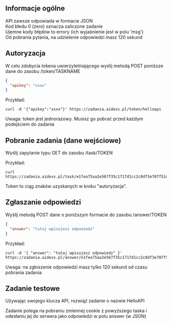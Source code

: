 ## Informacje ogólne

API zawsze odpowiada w formacie JSON  
Kod błedu 0 (zero) oznacza zaliczone zadanie  
Ujemne kody błędów to errory (ich wyjaśnienie jest w polu 'msg')  
Od pobrania pytania, na udzielenie odpowiedzi masz 120 sekund  

## Autoryzacja

W celu zdobycia tokena uwierzytelniającego wyślij metodą POST poniższe dane do zasobu /token/TASKNAME

```json
{
  "apikey": "xxxx"
}
```

Przykład:
```
curl -d '{"apikey":"xxxx"}' https://zadania.aidevs.pl/token/helloapi
```

Uwaga: token jest jednorazowy. Musisz go pobrać przed każdym podejściem do zadania

## Pobranie zadania (dane wejściowe)

Wyślij zapytanie typu GET do zasobu /task/TOKEN

Przykład:
```
curl https://zadania.aidevs.pl/task/e1fea75aa2e567f35c1717d1cc2c0df3e707f51d
```

Token to ciąg znaków uzyskanych w kroku "autoryzacja".

## Zgłaszanie odpowiedzi

Wyślij metodą POST dane o poniższym formacie do zasobu /answer/TOKEN

```json
{
  "answer": "tutaj wpisujesz odpowiedz"
}
```

Przykład:
```
curl -d '{ "answer": "tutaj wpisujesz odpowiedz" }' https://zadania.aidevs.pl/answer/e1fea75aa2e567f35c1717d1cc2c0df3e707f51d
```

Uwaga: na zgłoszenie odpowiedzi masz tylko 120 sekund od czasu pobrania zadania

## Zadanie testowe

Używając swojego klucza API, rozwiąż zadanie o nazwie HelloAPI

Zadanie polega na pobraniu zmiennej cookie z powyższego taska i odesłaniu jej do serwera jako odpowiedzi w polu answer (w JSON)